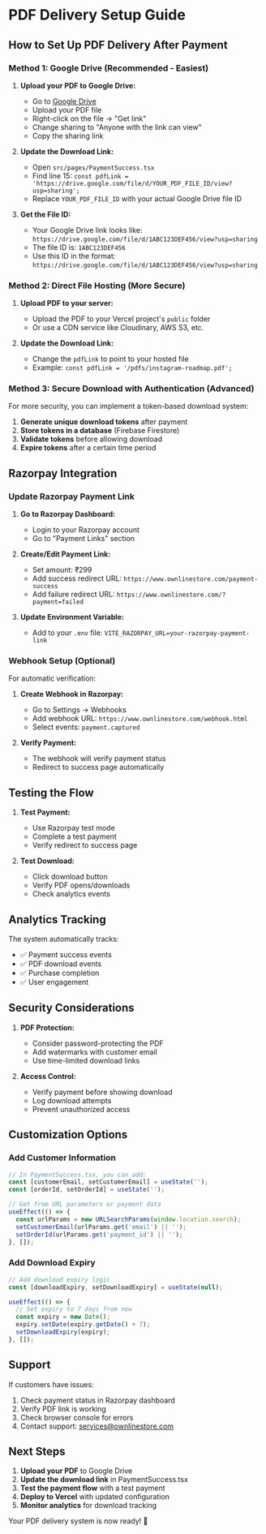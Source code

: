 # PDF Delivery Setup Guide

## How to Set Up PDF Delivery After Payment

### Method 1: Google Drive (Recommended - Easiest)

1. **Upload your PDF to Google Drive:**
   - Go to [Google Drive](https://drive.google.com)
   - Upload your PDF file
   - Right-click on the file → "Get link"
   - Change sharing to "Anyone with the link can view"
   - Copy the sharing link

2. **Update the Download Link:**
   - Open `src/pages/PaymentSuccess.tsx`
   - Find line 15: `const pdfLink = 'https://drive.google.com/file/d/YOUR_PDF_FILE_ID/view?usp=sharing';`
   - Replace `YOUR_PDF_FILE_ID` with your actual Google Drive file ID

3. **Get the File ID:**
   - Your Google Drive link looks like: `https://drive.google.com/file/d/1ABC123DEF456/view?usp=sharing`
   - The file ID is: `1ABC123DEF456`
   - Use this ID in the format: `https://drive.google.com/file/d/1ABC123DEF456/view?usp=sharing`

### Method 2: Direct File Hosting (More Secure)

1. **Upload PDF to your server:**
   - Upload the PDF to your Vercel project's `public` folder
   - Or use a CDN service like Cloudinary, AWS S3, etc.

2. **Update the Download Link:**
   - Change the `pdfLink` to point to your hosted file
   - Example: `const pdfLink = '/pdfs/instagram-roadmap.pdf';`

### Method 3: Secure Download with Authentication (Advanced)

For more security, you can implement a token-based download system:

1. **Generate unique download tokens** after payment
2. **Store tokens in a database** (Firebase Firestore)
3. **Validate tokens** before allowing download
4. **Expire tokens** after a certain time period

## Razorpay Integration

### Update Razorpay Payment Link

1. **Go to Razorpay Dashboard:**
   - Login to your Razorpay account
   - Go to "Payment Links" section

2. **Create/Edit Payment Link:**
   - Set amount: ₹299
   - Add success redirect URL: `https://www.ownlinestore.com/payment-success`
   - Add failure redirect URL: `https://www.ownlinestore.com/?payment=failed`

3. **Update Environment Variable:**
   - Add to your `.env` file: `VITE_RAZORPAY_URL=your-razorpay-payment-link`

### Webhook Setup (Optional)

For automatic verification:

1. **Create Webhook in Razorpay:**
   - Go to Settings → Webhooks
   - Add webhook URL: `https://www.ownlinestore.com/webhook.html`
   - Select events: `payment.captured`

2. **Verify Payment:**
   - The webhook will verify payment status
   - Redirect to success page automatically

## Testing the Flow

1. **Test Payment:**
   - Use Razorpay test mode
   - Complete a test payment
   - Verify redirect to success page

2. **Test Download:**
   - Click download button
   - Verify PDF opens/downloads
   - Check analytics events

## Analytics Tracking

The system automatically tracks:
- ✅ Payment success events
- ✅ PDF download events
- ✅ Purchase completion
- ✅ User engagement

## Security Considerations

1. **PDF Protection:**
   - Consider password-protecting the PDF
   - Add watermarks with customer email
   - Use time-limited download links

2. **Access Control:**
   - Verify payment before showing download
   - Log download attempts
   - Prevent unauthorized access

## Customization Options

### Add Customer Information
```typescript
// In PaymentSuccess.tsx, you can add:
const [customerEmail, setCustomerEmail] = useState('');
const [orderId, setOrderId] = useState('');

// Get from URL parameters or payment data
useEffect(() => {
  const urlParams = new URLSearchParams(window.location.search);
  setCustomerEmail(urlParams.get('email') || '');
  setOrderId(urlParams.get('payment_id') || '');
}, []);
```

### Add Download Expiry
```typescript
// Add download expiry logic
const [downloadExpiry, setDownloadExpiry] = useState(null);

useEffect(() => {
  // Set expiry to 7 days from now
  const expiry = new Date();
  expiry.setDate(expiry.getDate() + 7);
  setDownloadExpiry(expiry);
}, []);
```

## Support

If customers have issues:
1. Check payment status in Razorpay dashboard
2. Verify PDF link is working
3. Check browser console for errors
4. Contact support: services@ownlinestore.com

## Next Steps

1. **Upload your PDF** to Google Drive
2. **Update the download link** in PaymentSuccess.tsx
3. **Test the payment flow** with a test payment
4. **Deploy to Vercel** with updated configuration
5. **Monitor analytics** for download tracking

Your PDF delivery system is now ready! 🎉
